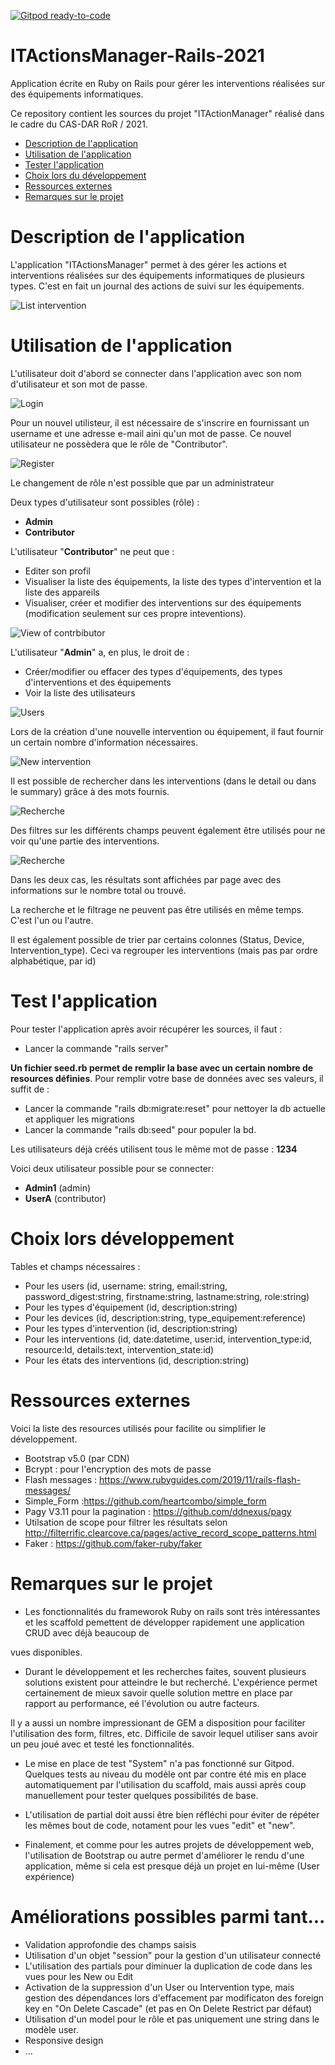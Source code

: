 [![Gitpod ready-to-code](https://img.shields.io/badge/Gitpod-ready--to--code-blue?logo=gitpod)](https://gitpod.io/#https://github.com/jefschaerz/ITActionsManager-Rails-2021.git)

# ITActionsManager-Rails-2021
Application écrite en Ruby on Rails pour gérer les interventions réalisées sur des équipements informatiques.

<a name="top"></a>
Ce repository contient les sources du projet "ITActionManager" réalisé dans le cadre du CAS-DAR RoR / 2021.

- [Description de l'application](#description-application)
- [Utilisation de l'application](#utilisation-application)
- [Tester l'application](#tester-application)
- [Choix lors du développement](#choix-developpement)
- [Ressources externes](#ressources-externes)
- [Remarques sur le projet](#remarques-projet)

<a name="description-application"></a>
# Description de l'application
L'application "ITActionsManager" permet à des gérer les actions et interventions réalisées sur des équipements informatiques de plusieurs types. 
C'est en fait un journal des actions de suivi sur les équipements.

![List intervention](doc/Interventions_list_all.png)

<a name="utilisation-application"></a>
# Utilisation de l'application
L'utilisateur doit d'abord se connecter dans l'application avec son nom d'utilisateur et son mot de passe. 

![Login](doc/Login.png)

Pour un nouvel utilisteur, il est nécessaire de s'inscrire en fournissant un username et une adresse e-mail aini qu'un mot de passe.
Ce nouvel utilisateur ne possèdera que le rôle de "Contributor".

![Register](doc/Register.png)

Le changement de rôle n'est possible que par un administrateur

Deux types d'utilisateur sont possibles (rôle) :
* __Admin__
* __Contributor__ 

L'utilisateur "__Contributor__" ne peut que :
* Editer son profil
* Visualiser la liste des équipements, la liste des types d'intervention et la liste des appareils
* Visualiser, créer et modifier des interventions sur des équipements (modification seulement sur ces propre inteventions).

![View of contrbibutor](doc/Equipment_type_list.png)

L'utilisateur "__Admin__" a, en plus, le droit de  :
* Créer/modifier ou effacer des types d'équipements, des types d'interventions et des équipements
* Voir la liste des utilisateurs

![Users](doc/Users_list.png)

Lors de la création d'une nouvelle intervention ou équipement, il faut fournir un certain nombre d'information nécessaires.

![New intervention](doc/New_intervention.png)

Il est possible de rechercher dans les interventions (dans le detail ou dans le summary) grâce à des mots fournis. 

![Recherche](doc/Intervention_searched.png)

Des filtres sur les différents champs peuvent également être utilisés pour ne voir qu'une partie des interventions.

![Recherche](doc/Intervention_filtered.png)

Dans les deux cas, les résultats sont affichées par page avec des informations sur le nombre total ou trouvé.

La recherche et le filtrage ne peuvent pas être utilisés en même temps. C'est l'un ou l'autre.

Il est également possible de trier par certains colonnes (Status, Device, Intervention_type). 
Ceci va regrouper les interventions (mais pas par ordre alphabétique, par id)

<a name="tester_application"></a>
# Test l'application
Pour tester l'application après avoir récupérer les sources, il faut :
* Lancer la commande "rails server"


__Un fichier seed.rb permet de remplir la base avec un certain nombre de resources définies__.
Pour remplir votre base de données avec ses valeurs, il suffit de :
* Lancer la commande "rails db:migrate:reset" pour nettoyer la db actuelle et appliquer les migrations
* Lancer la commande "rails db:seed" pour populer la bd.

Les utilisateurs déjà créés utilisent tous le même mot de passe : __1234__

Voici deux utilisateur possible pour se connecter:
* __Admin1__ (admin)
* __UserA__ (contributor)

<a name="choix-developpementn"></a>
# Choix lors développement
Tables et champs nécessaires :
* Pour les users (id, username: string, email:string, password_digest:string, firstname:string, lastname:string, role:string)
* Pour les types d'équipement (id, description:string)
* Pour les devices (id, description:string, type_equipement:reference)
* Pour les types d'intervention (id, description:string)
* Pour les interventions (id, date:datetime, user:id, intervention_type:id, resource:Id, details:text, intervention_state:id)
* Pour les états des interventions (id, description:string)

<a name="ressources-externes"></a>
# Ressources externes
Voici la liste des resources utilisés pour facilite ou simplifier le développement.
* Bootstrap v5.0 (par CDN) 
* Bcrypt : pour l'encryption des mots de passe
* Flash messages : https://www.rubyguides.com/2019/11/rails-flash-messages/
* Simple_Form :https://github.com/heartcombo/simple_form
* Pagy V3.11 pour la pagination : https://github.com/ddnexus/pagy
* Utilsation de scope pour filtrer les résultats selon http://filterrific.clearcove.ca/pages/active_record_scope_patterns.html
* Faker : https://github.com/faker-ruby/faker

<a name="remarques-projet"></a>
# Remarques sur le projet
* Les fonctionnalités du frameworok Ruby on rails sont très intéressantes et les scaffold pemettent de développer rapidement une application CRUD avec déjà beaucoup de 

vues disponibles. 
* Durant le développement et les recherches faites, souvent plusieurs solutions existent pour atteindre le but recherché. L'expérience permet certainement de mieux savoir quelle solution 
mettre en place par rapport au performance, eé l'évolution ou autre facteurs.

Il y a aussi un nombre impressionant de GEM a disposition pour faciliter l'utilisation des form, filtres, etc.
Difficile de savoir lequel utiliser sans avoir un peu joué avec et testé les fonctionnalités.

* Le mise en place de test "System" n'a pas fonctionné sur Gitpod. Quelques tests au niveau du modèle ont par contre été mis en place automatiquement par l'utilisation du scaffold,
mais aussi après coup manuellement pour tester quelques possibilités de base.

* L'utilisation de partial doit aussi être bien réfléchi pour éviter de répéter les mêmes bout de code, notament pour les vues "edit" et "new".

* Finalement, et comme pour les autres projets de développement web, l'utilisation de Bootstrap ou autre permet d'améliorer le rendu d'une application, 
même si cela est presque déjà un projet en lui-même (User expérience)

<a name="Améliorations possibles"></a>
# Améliorations possibles parmi tant...
* Validation approfondie des champs saisis 
* Utilisation d'un objet "session" pour la gestion d'un utilisateur connecté
* L'utilisation des partials pour diminuer la duplication de code dans les vues pour les New ou Edit
* Activation de la suppression d'un User ou Intervention type, mais gestion des dépendances lors d'effacement par modificaton des foreign key en "On Delete Cascade" (et pas en On Delete Restrict par défaut)
* Utilisation d'un model pour le rôle et pas uniquement une string dans le modèle user.
* Responsive design
* ...